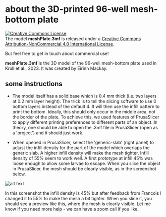 # about the 3D-printed 96-well mesh-bottom plate

<a rel="license" href="http://creativecommons.org/licenses/by-nc/4.0/"><img alt="Creative Commons License" style="border-width:0" src="https://i.creativecommons.org/l/by-nc/4.0/88x31.png" /></a><br />The model **meshPlate.3mf** is released under a <a rel="license" href="http://creativecommons.org/licenses/by-nc/4.0/">Creative Commons Attribution-NonCommercial 4.0 International License</a>.

But feel free to get in touch about commercial use!

**meshPlate.3mf** is the 3D model of the 96-well mesh-bottom plate used in Kroll et al., 2023. It was created by Eirinn Mackay.

## some instructions

* The model itself has a solid base which is 0.4 mm thick (i.e. two layers at 0.2 mm layer height). The trick is to tell the slicing software to use 0 bottom layers instead of the default 4. It will then use the infill pattern to print the bottom. Ideally, this should only occur in the middle area, not the border of the plate. To achieve this, we used features of PrusaSlicer to apply different printing preferences to different parts of an object. In theory, one should be able to open the .3mf file in PrusaSlicer (open as a 'project') and it should just work.

* When opened in PrusaSlicer, select the 'generic-slab' (right panel) to adjust the infill density for the part of the model which overlaps the generic slab. A higher infill density will make the mesh tighter. Infill density of 55% seem to work well. A first prototype at infill 45% was loose enough to allow some larvae to escape. When you slice the object in PrusaSlicer, the mesh should be clearly visible, as in the screenshot below.

![alt text](http://url/to/img.png)

In this screenshot the infill density is 45% but after feedback from Francois I changed it to 55% to make the mesh a bit tighter. When you slice it, you should see a preview like this, where the mesh is clearly visible.
Let me know if you need more help - we can have a zoom call if you like.